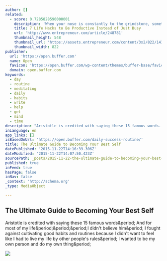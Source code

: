 ```yaml
---
author: []
related:
  - score: 0.7285828590000001
    description: 'When your nose is constantly to the grindstone, sometimes it is hard to eat your meals on time, much less get perspective on anything else that is going on. As entrepreneurs, we often have periods when we are frenetically trying to balance a million work-related things at once, but it is neither effective nor sustainable to operate that way.'
    title: 7 Life Hacks to Be Productive Instead of Just Busy
    url: 'http://www.entrepreneur.com/article/248781'
    thumbnail_height: 548
    thumbnail_url: 'https://assets.entrepreneur.com/content/3x2/822/1414013077-forget-lifehacks-form-good-habits-instead.jpg'
    thumbnail_width: 822
publisher:
  url: 'https://open.buffer.com'
  name: Open
  favicon: 'https://open.buffer.com/wp-content/themes/buffer-base/favicon.png'
  domain: open.buffer.com
keywords:
  - day
  - routine
  - meditating
  - daily
  - habits
  - write
  - help
  - get
  - mind
  - time
description: "Aristotle is credited with saying these 15 famous words. And for most of my life...I didn't believe him. I fought against cultivating good habits and routines because I didn't want to feel like I had to live my life by other people's rules. I wanted to be my own person and do my own thing."
inLanguage: en
app_links: []
isBasedOnUrl: 'https://open.buffer.com/daily-success-routine/'
title: The Ultimate Guide to Becoming Your Best Self
datePublished: '2015-11-22T14:16:39.306Z'
dateModified: '2015-11-22T14:07:50.423Z'
sourcePath: _posts/2015-11-22-the-ultimate-guide-to-becoming-your-best-self.md
published: true
inFeed: true
hasPage: false
inNav: false
_context: 'http://schema.org'
_type: MediaObject

---
```

<article style=""><h1>The Ultimate Guide to Becoming Your Best Self</h1><p>Aristotle is credited with saying these 15 famous words&amp;period; And for most of my life&amp;period;&amp;period;&amp;period;I didn't believe him&amp;period; I fought against cultivating good habits and routines because I didn't want to feel like I had to live my life by other people's rules&amp;period; I wanted to be my own person and do my own thing&amp;period;</p><img src="https://open.bufferapp.com/wp-content/uploads/2015/09/Daily-Success-Routine.jpg" /></article>